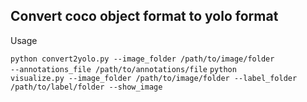 ## Convert coco object format to yolo format
Usage

<code>python convert2yolo.py --image_folder /path/to/image/folder --annotations_file /path/to/annotations/file</code>
<code>python visualize.py --image_folder /path/to/image/folder --label_folder /path/to/label/folder --show_image</code>
